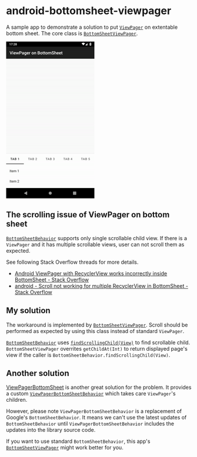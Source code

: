 # android-bottomsheet-viewpager

A sample app to demonstrate a solution to put [`ViewPager`](https://developer.android.com/reference/androidx/viewpager/widget/ViewPager) on extentable bottom sheet. The core class is [`BottomSheetViewPager`](./app/src/main/java/io/github/kafumi/bottomsheetviewpager/BottomSheetViewPager.kt).

![Screen record](./doc/screen_record.gif)

## The scrolling issue of ViewPager on bottom sheet

[`BottomSheetBehavior`](https://developer.android.com/reference/com/google/android/material/bottomsheet/BottomSheetBehavior) supports only single scrollable child view. If there is a `ViewPager` and it has multiple scrollable views, user can not scroll them as expected.

See following Stack Overflow threads for more details.

- [Android ViewPager with RecyclerView works incorrectly inside BottomSheet - Stack Overflow](https://stackoverflow.com/q/37715822)
- [android - Scroll not working for multiple RecyclerView in BottomSheet - Stack Overflow](https://stackoverflow.com/q/39326321)

## My solution

The workaround is implemented by [`BottomSheetViewPager`](./app/src/main/java/io/github/kafumi/bottomsheetviewpager/BottomSheetViewPager.kt). Scroll should be performed as expected by using this class instead of standard `ViewPager`.

[`BottomSheetBehavior`](https://developer.android.com/reference/com/google/android/material/bottomsheet/BottomSheetBehavior) uses [`findScrollingChild(View)`](https://github.com/material-components/material-components-android/blob/8073c98d604279fe26ac95fcc60c70882cace7df/lib/java/com/google/android/material/bottomsheet/BottomSheetBehavior.java#L733-L747) to find scrollable child. `BottomSheetViewPager` overrites `getChildAt(Int)` to return displayed page's view if the caller is `BottomSheetBehavior.findScrollingChild(View)`.

## Another solution

[ViewPagerBottomSheet](https://github.com/laenger/ViewPagerBottomSheet) is another great solution for the problem. It provides a custom [`ViewPagerBottomSheetBehavior`](https://github.com/laenger/ViewPagerBottomSheet/blob/master/vpbs/src/main/java/biz/laenger/android/vpbs/ViewPagerBottomSheetBehavior.java) which takes care `ViewPager`'s children.

However, please note `ViewPagerBottomSheetBehavior` is a replacement of Google's `BottomSheetBehavior`. It means we can't use the latest updates of `BottomSheetBehavior` until `ViewPagerBottomSheetBehavior` includes the updates into the library source code.

If you want to use standard `BottomSheetBehavior`, this app's [`BottomSheetViewPager`](./app/src/main/java/io/github/kafumi/bottomsheetviewpager/BottomSheetViewPager.kt) might work better for you.
